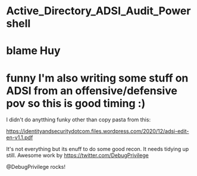 # Active_Directory_ADSI_Audit_Powershell
# blame Huy
# funny I'm also writing some stuff on ADSI from an offensive/defensive pov so this is good timing :)

I didn't do anytthing funky other than copy pasta from this:

https://identityandsecuritydotcom.files.wordpress.com/2020/12/adsi-edit-en-v1.1.pdf

It's not everything but its enuff to do some good recon. It needs tidying up still. Awesome work by https://twitter.com/DebugPrivilege

@DebugPrivilege rocks!
